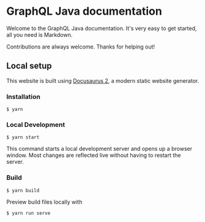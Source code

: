 # GraphQL Java documentation

Welcome to the GraphQL Java documentation. It's very easy to get started, all you need is Markdown.

Contributions are always welcome. Thanks for helping out!

## Local setup

This website is built using [Docusaurus 2](https://docusaurus.io/), a modern static website generator.

### Installation

```
$ yarn
```

### Local Development

```
$ yarn start
```

This command starts a local development server and opens up a browser window. Most changes are reflected live without having to restart the server.

### Build

```
$ yarn build
```

Preview build files locally with

```
$ yarn run serve
```
